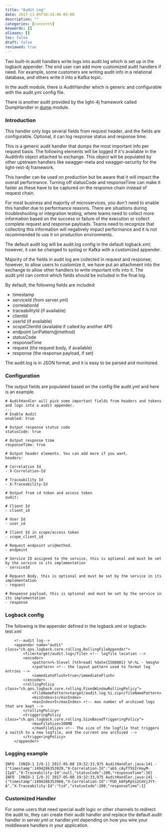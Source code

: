 ```yaml
---
title: "Audit Log"
date: 2017-11-05T10:24:06-05:00
description: ""
categories: [concerns]
keywords: []
aliases: []
toc: false
draft: false
reviewed: true
---
```


Two built-in audit handlers write logs into audit.log which is set up in the logback appender. The end user can add more customized audit handlers if need. For example, some customers are writing audit info in a relational database, and others write it into a Kafka topic. 

In the audit module, there is AuditHandler which is generic and configurable with the audit.yml config file. 

There is another audit provided by the light-4j framework called DumpHandler in [dump](/concern/dump/) module. 

### Introduction 

This handler only logs several fields from request header, and the fields are configurable. Optional, it can log response status and response time.

This is a generic audit handler that dumps the most important info per request basis. The following elements will be logged if it's available in the AuditInfo object attached to exchange. This object will be populated by other upstream handlers like swagger-meta and swagger-security for the light-rest-4j framework.

This handler can be used on production but be aware that it will impact the overall performance. Turning off statusCode and responseTime can make it faster as these have to be captured on the response chain instead of request chain.

For most business and majority of microservices, you don't need to enable this handler due to performance reasons. There are situations during troubleshooting or integration testing, where teams need to collect more information based on the success or failure of the execution or collect complete request and response payloads. Teams need to recognize that collecting this information will negatively impact performance and it is not recommended to use it on production environments.

The default audit log will be audit.log config in the default logback.xml; however, it can be changed to syslog or Kafka with a customized appender.

Majority of the fields in audit log are collected in request and response; however, to allow users to customize it, we have put an attachment into the exchange to allow other handlers to write important info into it. The audit.yml can control which fields should be included in the final log.

By default, the following fields are included:

 * timestamp
 * serviceId (from server.yml)
 * correlationId
 * traceabilityId (if available)
 * clientId
 * userId (if available)
 * scopeClientId (available if called by another API)
 * endpoint (uriPattern@method)
 * statusCode
 * responseTime
 * request (the request body, if available)
 * response (the response payload, if set)

The audit.log is in JSON format, and it is easy to be parsed and monitored. 

### Configuration
 
The output fields are populated based on the config file audit.yml and here is an example. 

```
# AuditHandler will pick some important fields from headers and tokens and logs into a audit appender.
---
# Enable Audit
enabled: true

# Output response status code
statusCode: true

# Output response time
responseTime: true

# Output header elements. You can add more if you want.
headers:

# Correlation Id
- X-Correlation-Id

# Traceability Id
- X-Traceability-Id

# Output from id token and access token
audit:

# Client Id
- client_id

# User Id
- user_id

# Client Id in scope/access token
- scope_client_id

# Request endpoint uri@method.
- endpoint

# Service ID assigned to the service, this is optional and must be set by the service in its implementation
- serviceId

# Request Body, this is optional and must be set by the service in its implementation
- request

# Response payload, this is optional and must be set by the service in its implementation
- response

```

### Logback config

The following is the appender defined in the logback.xml or logback-test.xml

```
    <!--audit log-->
    <appender name="audit" class="ch.qos.logback.core.rolling.RollingFileAppender">
        <file>target/audit.log</file> <!-- logfile location -->
        <encoder>
            <pattern>%-5level [%thread] %date{ISO8601} %F:%L - %msg%n
            </pattern> <!-- the layout pattern used to format log entries -->
            <immediateFlush>true</immediateFlush>
        </encoder>
        <rollingPolicy class="ch.qos.logback.core.rolling.FixedWindowRollingPolicy">
            <fileNamePattern>target/audit.log.%i.zip</fileNamePattern>
            <minIndex>1</minIndex>
            <maxIndex>5</maxIndex> <!-- max number of archived logs that are kept -->
        </rollingPolicy>
        <triggeringPolicy class="ch.qos.logback.core.rolling.SizeBasedTriggeringPolicy">
            <maxFileSize>200MB
            </maxFileSize> <!-- The size of the logfile that triggers a switch to a new logfile, and the current one archived -->
        </triggeringPolicy>
    </appender>

```

### Logging example

```
INFO  [XNIO-1 I/O-1] 2017-05-08 19:32:33,975 AuditHandler.java:141 - {"timestamp":1494286353929,"X-Correlation-Id":"abS_cAyTT5SIrHayM-11pQ","X-Traceability-Id":null,"statusCode":200,"responseTime":16}
INFO  [XNIO-1 I/O-3] 2017-05-08 19:32:33,975 AuditHandler.java:141 - {"timestamp":1494286353960,"X-Correlation-Id":"FUD_bbFpRpSs2CmVjJYt-A","X-Traceability-Id":"tid","statusCode":200,"responseTime":1}
```


### Customized Handler

For some users that need special audit logic or other channels to redirect the audit to, they can create their audit handler and replace the default audit handler in server.yml or handler.yml depending on how you wire your middleware handlers in your application. 
